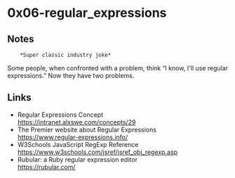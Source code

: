 # 0x06-regular_expressions
## Notes
        *Super classic industry joke* 
Some people, when confronted with a problem, think
“I know, I'll use regular expressions.”   Now they have two problems.  
## Links
+ Regular Expressions Concept  
https://intranet.alxswe.com/concepts/29  
+ The Premier website about Regular Expressions  
https://www.regular-expressions.info/  
+ W3Schools JavaScript RegExp Reference  
https://www.w3schools.com/jsref/jsref_obj_regexp.asp   
+ Rubular: a Ruby regular expression editor  
https://rubular.com/   
